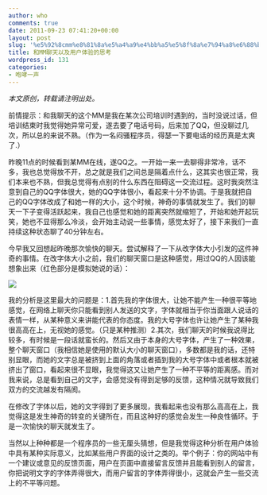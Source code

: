 ```yaml
---
author: who
comments: true
date: 2011-09-23 07:41:20+00:00
layout: post
slug: '%e5%92%8cmm%e8%81%8a%e5%a4%a9%e4%bb%a5%e5%8f%8a%e7%94%a8%e6%88%b7%e4%bd%93%e9%aa%8c%e7%9a%84%e6%80%9d%e8%80%83'
title: 和MM聊天以及用户体验的思考
wordpress_id: 131
categories:
- 咆哮一声
---
```


_本文原创，转载请注明出处。_

前情提示：和我聊天的这个MM是我在某次公司培训时遇到的，当时没说过话，但培训结束时我觉得她异常可爱，遂去要了电话号码，后来加了QQ，但没聊过几次，所以总的来说不熟。（作为一名闷骚程序员，得瑟一下要电话的经历真是太爽了.）


昨晚11点的时候看到某MM在线，遂QQ之。一开始一来一去聊得非常冷，话不多，我也总觉得放不开，总之就是我们之间总是隔着点什么，这其实也很正常，我们本来也不熟，但我总觉得有点别的什么东西在阻碍这一交流过程。这时我突然注意到自己的QQ字体很大，她的QQ字体很小，看起来十分不协调。于是我就把自己的QQ字体改成了和她一样的大小，这个时候，神奇的事情就发生了。我们的聊天一下子变得活跃起来，我自己也感觉和她的距离突然就缩短了，开始和她开起玩笑，她也不显得那么冷淡，会开始主动说一些事情，感觉太好了，接下来我们一直持续这种状态聊了40分钟左右。

<!-- more -->


今早我又回想起昨晚那次愉快的聊天。尝试解释了一下从改字体大小引发的这件神奇的事情。在改字体大小之前，我们的聊天窗口是这种感觉，用过QQ的人因该能想象出来（红色部分是模拟她说的话）：﻿


[![](http://www.whoslab.me/blog/wp-content/uploads/2011/09/mm-300x183.jpg)](http://www.whoslab.me/blog/wp-content/uploads/2011/09/mm.jpg)


我的分析是这里最大的问题是：1.首先我的字体很大，让她不能产生一种很平等地感觉，在网络上聊天你只能看到别人发送的文字，字体就相当于你当面跟人说话的表情一样，从某种意义来讲能代表的你态度。我的大号字体也许让她产生了某种我很高高在上，无视她的感觉。（只是某种推测）2.其次，我们聊天的时候我说得比较多，有时候是一段话就蛮长的。然后又由于本身的大号字体，产生了一种效果，整个聊天窗口（我相信她是使用的默认大小的聊天窗口），多数都是我的话，还特别显眼，而她的文字总是被挤到上面的角落或者插到我的大号字体中或者根本就被挤出了窗口，看起来很不显眼，我觉得这又让她产生了一种不平等的距离感。而对我来说，总是看到自己的文字，会感觉没有得到足够的反馈，这种情况就导致我们双方的交流越发有隔阂。




在修改了字体以后，她的文字得到了更多展现，我看起来也没有那么高高在上，我觉得这是发生神奇的转变的关键所在，而且这种好的感觉会发生一种良性循环。于是一次愉快的聊天就发生了。




当然以上种种都是一个程序员的一些无厘头猜想，但是我觉得这种分析在用户体验中具有某种实际意义，比如某些用户界面的设计之类的。举个例子：你的网站中有一个建议或意见的反馈页面，用户在页面中直接留言反馈并且能看到别人的留言，你把说明文字的字体弄得很大，而用户留言的字体弄得很小，这就会产生一些交流上的不平等问题。
